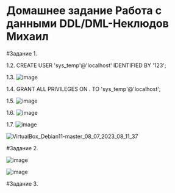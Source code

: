 # Домашнее задание Работа с данными DDL/DML-Неклюдов Михаил


#Задание 1.

1.2. CREATE USER 'sys_temp'@'localhost' IDENTIFIED BY '123';

1.3. ![image](https://github.com/MikhailNeklyudov/hw_11-01/assets/130427747/fffebc46-cdac-49c9-ab45-4cb0f1777a31)

1.4. GRANT ALL PRIVILEGES ON *.* TO 'sys_temp'@'localhost';

1.5. ![image](https://github.com/MikhailNeklyudov/hw_11-01/assets/130427747/5b669deb-aa79-4501-ae50-bb90c82ed6f6)

1.6. ![image](https://github.com/MikhailNeklyudov/hw_11-01/assets/130427747/76b44c1a-1f9c-4683-abfc-bc6fbf16d01f)

1.7. ![image](https://github.com/MikhailNeklyudov/hw_11-01/assets/130427747/d690c82f-0655-4b92-9207-bf85274b7d90)

![VirtualBox_Debian11-master_08_07_2023_08_11_37](https://github.com/MikhailNeklyudov/hw_11-01/assets/130427747/77e8c804-b073-41da-bc3f-e42349ca964e)


#Задание 2.

![image](https://github.com/MikhailNeklyudov/hw_11-01/assets/130427747/c14d51b5-a4f6-4356-b74a-8300a246fdec)

![image](https://github.com/MikhailNeklyudov/hw_11-01/assets/130427747/922be430-4132-461a-8c59-5482319372af)


#Задание 3.





